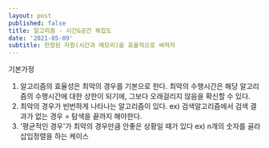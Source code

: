 ```yaml
---
layout: post
published: false
title: 알고리즘 - 시간&공간 복잡도
date: '2021-05-09'
subtitle: 한정된 자원(시간과 메모리)을 효율적으로 써먹자
---
```


기본가정
1. 알고리즘의 효율성은 최악의 경우를 기본으로 한다.
    최악의 수행시간은 해당 알고리즘의 수행시간에 대한 상한이 되기에, 그보다 오래걸리지 않음을 확신할 수 있다.
2. 최악의 경우가 빈번하게 나타나는 알고리즘이 있다.
    ex) 검색알고리즘에서 검색 결과가 없는 경우 = 탐색을 끝까지 해야한다.
3. '평균적인 경우'가 최악의 경우만큼 안좋은 상황일 때가 있다
    ex) n개의 숫자를 골라 삽입정렬을 하는 케이스


